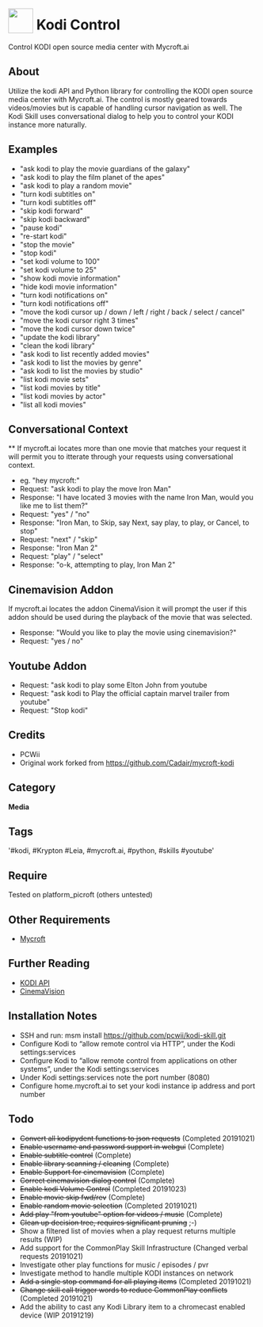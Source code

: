 # <img src='https://raw.githack.com/FortAwesome/Font-Awesome/master/svgs/solid/tv.svg' card_color='#40DBB0' width='50' height='50' style='vertical-align:bottom'/> Kodi Control
Control KODI open source media center with Mycroft.ai

## About 
Utilize the kodi API and Python library for controlling the KODI open source media center with Mycroft.ai. The control is mostly geared towards videos/movies but is capable of handling cursor navigation as well.
The Kodi Skill uses conversational dialog to help you to control your KODI instance more naturally. 

## Examples 
* "ask kodi to play the movie guardians of the galaxy"
* "ask kodi to play the film planet of the apes"
* "ask kodi to play a random movie"
* "turn kodi subtitles on"
* "turn kodi subtitles off"
* "skip kodi forward"
* "skip kodi backward"
* "pause kodi"
* "re-start kodi"
* "stop the movie"
* "stop kodi"
* "set kodi volume to 100"
* "set kodi volume to 25"
* "show kodi movie information"
* "hide kodi movie information"
* "turn kodi notifications on"
* "turn kodi notifications off"
* "move the kodi cursor up / down / left / right / back / select / cancel"
* "move the kodi cursor right 3 times"
* "move the kodi cursor down twice"
* "update the kodi library"
* "clean the kodi library"
* "ask kodi to list recently added movies"
* "ask kodi to list the movies by genre"
* "ask kodi to list the movies by studio"
* "list kodi movie sets"
* "list kodi movies by title"
* "list kodi movies by actor"
* "list all kodi movies"
## Conversational Context
** If mycroft.ai locates more than one movie that matches your request it will permit you to itterate through your requests
using conversational context.
* eg. "hey mycroft:"
* Request: "ask kodi to play the move Iron Man"
* Response: "I have located 3 movies with the name Iron Man, would you like me to list them?"
* Request: "yes" / "no"
* Response: "Iron Man, to Skip, say Next, say play, to play, or Cancel, to stop"
* Request: "next" / "skip"
* Response: "Iron Man 2"
* Request: "play" / "select"
* Response: "o-k, attempting to play, Iron Man 2"
## Cinemavision Addon
If mycroft.ai locates the addon CinemaVision it will prompt the user if this addon should be used during the 
playback of the movie that was selected.
* Response: "Would you like to play the movie using cinemavision?"
* Request: "yes / no"
## Youtube Addon
* Request: "ask kodi to play some Elton John from youtube
* Request: "ask kodi to Play the official captain marvel trailer from youtube"
* Request: "Stop kodi"
## Credits 
* PCWii
* Original work forked from https://github.com/Cadair/mycroft-kodi
## Category
**Media**
## Tags
'#kodi, #Krypton #Leia, #mycroft.ai, #python, #skills #youtube'
## Require 
Tested on platform_picroft (others untested) 
## Other Requirements
- [Mycroft](https://docs.mycroft.ai/installing.and.running/installation)
## Further Reading
- [KODI API](https://kodi.wiki/index.php?title=JSON-RPC_API/v8)
- [CinemaVision](https://kodi.wiki/view/Add-on:CinemaVision)
## Installation Notes
- SSH and run: msm install https://github.com/pcwii/kodi-skill.git
- Configure Kodi to “allow remote control via HTTP”, under the Kodi settings:services
- Configure Kodi to “allow remote control from applications on other systems”, under the Kodi settings:services
- Under Kodi settings:services note the port number (8080)
- Configure home.mycroft.ai to set your kodi instance ip address and port number
## Todo
- ~~Convert all kodipydent functions to json requests~~ (Completed 20191021)
- ~~Enable username and password support in webgui~~ (Complete)
- ~~Enable subtitle control~~ (Complete)
- ~~Enable library scanning / cleaning~~ (Complete)
- ~~Enable Support for cinemavision~~ (Complete)
- ~~Correct cinemavision dialog control~~ (Complete)
- ~~Enable kodi Volume Control~~ (Completed 20191023)
- ~~Enable movie skip fwd/rev~~ (Complete)
- ~~Enable random movie selection~~ (Completed 20191021)
- ~~Add play "from youtube" option for videos / music~~ (Complete)
- ~~Clean up decision tree, requires significant pruning~~ ;-)
- Show a filtered list of movies when a play request returns multiple results (WIP)
- Add support for the CommonPlay Skill Infrastructure (Changed verbal requests 20191021)
- Investigate other play functions for music / episodes / pvr
- Investigate method to handle multiple KODI instances on network 
- ~~Add a single stop command for all playing items~~ (Completed 20191021)
- ~~Change skill call trigger words to reduce CommonPlay conflicts~~ (Completed 20191021)
- Add the ability to cast any Kodi Library item to a chromecast enabled device (WIP 20191219)
